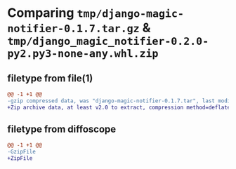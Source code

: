# Comparing `tmp/django-magic-notifier-0.1.7.tar.gz` & `tmp/django_magic_notifier-0.2.0-py2.py3-none-any.whl.zip`

## filetype from file(1)

```diff
@@ -1 +1 @@
-gzip compressed data, was "django-magic-notifier-0.1.7.tar", last modified: Wed Sep 14 23:46:08 2022, max compression
+Zip archive data, at least v2.0 to extract, compression method=deflate
```

## filetype from diffoscope

```diff
@@ -1 +1 @@
-GzipFile
+ZipFile
```


